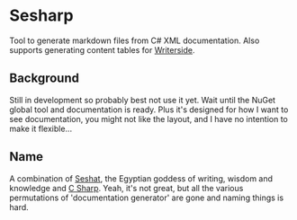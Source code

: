 # Sesharp

Tool to generate markdown files from C# XML documentation. Also supports generating content tables for [Writerside](https://www.jetbrains.com/writerside/).

## Background

Still in development so probably best not use it yet. Wait until the NuGet global tool and documentation is ready. Plus it's designed for how I want to see documentation,
you might not like the layout, and I have no intention to make it flexible...

## Name

A combination of [Seshat](https://en.wikipedia.org/wiki/Seshat), the Egyptian goddess of writing, wisdom and knowledge and [C Sharp](https://en.wikipedia.org/wiki/C-sharp).
Yeah, it's not great, but all the various permutations of 'documentation generator' are gone and naming things is hard.

